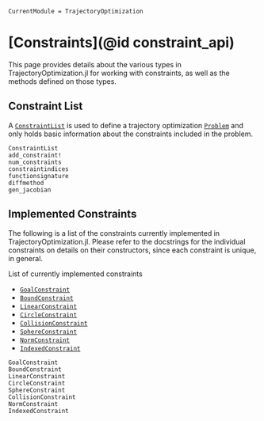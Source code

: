 ```@meta
CurrentModule = TrajectoryOptimization
```

# [Constraints](@id constraint_api)
This page provides details about the various types in TrajectoryOptimization.jl for working
with constraints, as well as the methods defined on those types.

## Constraint List
A [`ConstraintList`](@ref) is used to define a trajectory optimization [`Problem`](@ref)
and only holds basic information about the constraints included in the problem. 
```@docs
ConstraintList
add_constraint!
num_constraints
constraintindices
functionsignature
diffmethod
gen_jacobian
```

## Implemented Constraints
The following is a list of the constraints currently implemented in TrajectoryOptimization.jl.
Please refer to the docstrings for the individual constraints on details on their constructors,
since each constraint is unique, in general.

List of currently implemented constraints
* [`GoalConstraint`](@ref)
* [`BoundConstraint`](@ref)
* [`LinearConstraint`](@ref)
* [`CircleConstraint`](@ref)
* [`CollisionConstraint`](@ref)
* [`SphereConstraint`](@ref)
* [`NormConstraint`](@ref)
* [`IndexedConstraint`](@ref)

```@docs
GoalConstraint
BoundConstraint
LinearConstraint
CircleConstraint
SphereConstraint
CollisionConstraint
NormConstraint
IndexedConstraint
```
